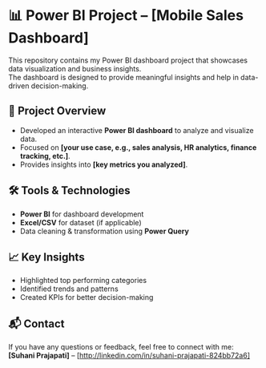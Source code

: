 # 📊 Power BI Project – [Mobile Sales Dashboard]

This repository contains my Power BI dashboard project that showcases data visualization and business insights.  
The dashboard is designed to provide meaningful insights and help in data-driven decision-making.  


## 🚀 Project Overview
- Developed an interactive **Power BI dashboard** to analyze and visualize data.
- Focused on **[your use case, e.g., sales analysis, HR analytics, finance tracking, etc.]**.
- Provides insights into **[key metrics you analyzed]**.


## 🛠️ Tools & Technologies
- **Power BI** for dashboard development
- **Excel/CSV** for dataset (if applicable)
- Data cleaning & transformation using **Power Query**


## 📈 Key Insights
- Highlighted top performing categories
- Identified trends and patterns
- Created KPIs for better decision-making


## 📬 Contact
If you have any questions or feedback, feel free to connect with me:  
**[Suhani Prajapati]** – [http://linkedin.com/in/suhani-prajapati-824bb72a6]  


